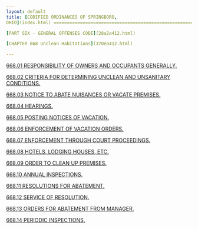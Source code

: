 ```yaml
---
layout: default 
title: [CODIFIED ORDINANCES OF SPRINGBORO,
OHIO](index.html) =====================================================

[PART SIX - GENERAL OFFENSES CODE](28a2a412.html)

[CHAPTER 668 Unclean Habitations](370ea412.html)

---
```


[668.01 RESPONSIBILITY OF OWNERS AND OCCUPANTS
GENERALLY.](3726a412.html)

[668.02 CRITERIA FOR DETERMINING UNCLEAN AND UNSANITARY
CONDITIONS.](372ca412.html)

[668.03 NOTICE TO ABATE NUISANCES OR VACATE PREMISES.](3731a412.html)

[668.04 HEARINGS.](3736a412.html)

[668.05 POSTING NOTICES OF VACATION.](3739a412.html)

[668.06 ENFORCEMENT OF VACATION ORDERS.](373da412.html)

[668.07 ENFORCEMENT THROUGH COURT PROCEEDINGS.](3741a412.html)

[668.08 HOTELS, LODGING HOUSES, ETC.](3745a412.html)

[668.09 ORDER TO CLEAN UP PREMISES.](374aa412.html)

[668.10 ANNUAL INSPECTIONS.](374fa412.html)

[668.11 RESOLUTIONS FOR ABATEMENT.](3752a412.html)

[668.12 SERVICE OF RESOLUTION.](3756a412.html)

[668.13 ORDERS FOR ABATEMENT FROM MANAGER.](3759a412.html)

[668.14 PERIODIC INSPECTIONS.](375ea412.html)
